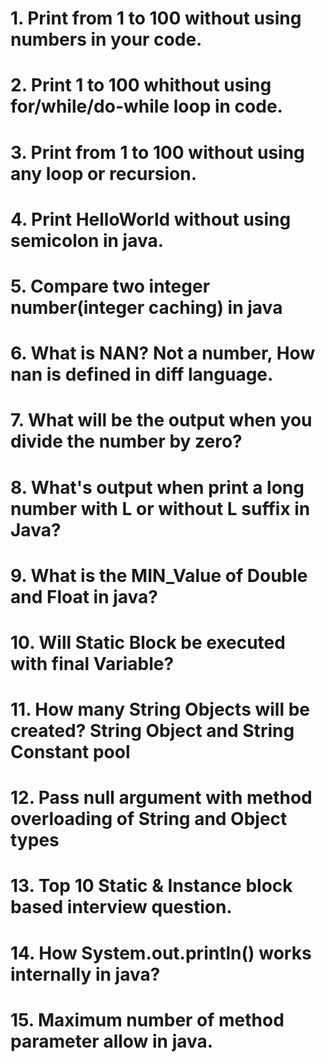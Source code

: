 # 1. Print from 1 to 100 without using numbers in your code.
# 2. Print 1 to 100 whithout using for/while/do-while loop in code.
# 3. Print from 1 to 100 without using any loop or recursion.
# 4. Print HelloWorld without using semicolon in java.
# 5. Compare two integer number(integer caching) in java
# 6. What is NAN? Not a number, How nan is defined in diff language.
# 7. What will be the output when you divide the number by zero?
# 8. What's output when print a long number with L or without L suffix in Java?
# 9. What is the MIN_Value of Double and Float in java?
# 10. Will Static Block be executed with final Variable?
# 11. How many String Objects will be created? String Object and String Constant pool
# 12. Pass null argument with method overloading of String and Object types
# 13. Top 10 Static & Instance block based interview question.
# 14. How System.out.println() works internally in java?
# 15. Maximum number of method parameter allow in java.


